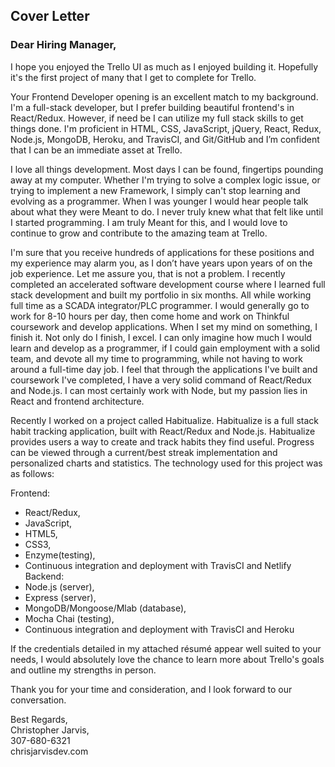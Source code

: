 ## Cover Letter

### Dear Hiring Manager,
I hope you enjoyed the Trello UI as much as I enjoyed building it. Hopefully it's the first project of many that I get to complete for Trello.

Your Frontend Developer opening is an excellent match to my background. I'm a full-stack developer, but I prefer building beautiful frontend's in React/Redux. However, if need be I can utilize my full stack skills to get things done. I'm proficient in HTML, CSS, JavaScript, jQuery, React, Redux, Node.js, MongoDB, Heroku, and TravisCI, and Git/GitHub and I’m confident that I can be an immediate asset at Trello.

I love all things development. Most days I can be found, fingertips pounding away at my computer. Whether I'm trying to solve a complex logic issue, or trying to implement a new Framework, I simply can't stop learning and evolving as a programmer. When I was younger I would hear people talk about what they were Meant to do. I never truly knew what that felt like until I started programming. I am truly Meant for this, and I would love to continue to grow and contribute to the amazing team at Trello.

I'm sure that you receive hundreds of applications for these positions and my experience may alarm you, as I don’t have years upon years of on the job experience. Let me assure you, that is not a problem. I recently completed an accelerated software development course where I learned full stack development and built my portfolio in six months. All while working full time as a SCADA integrator/PLC programmer. I would generally go to work for 8-10 hours per day, then come home and work on Thinkful coursework and develop applications. When I set my mind on something, I finish it. Not only do I finish, I excel. I can only imagine how much I would learn and develop as a programmer, if I could gain employment with a solid team, and devote all my time to programming, while not having to work around a full-time day job. I feel that through the applications I've built and coursework I've completed, I have a very solid command of React/Redux and Node.js. I can most certainly work with Node, but my passion lies in React and frontend architecture.

Recently I worked on a project called Habitualize. Habitualize is a full stack habit tracking application, built with React/Redux and Node.js. Habitualize provides users a way to create and track habits they find useful. Progress can be viewed through a current/best streak implementation and personalized charts and statistics. The technology used for this project was as follows:

Frontend:
 - React/Redux,
 - JavaScript,
 - HTML5,
 - CSS3,
 - Enzyme(testing),
 - Continuous integration and deployment with TravisCI and Netlify
Backend:
 - Node.js (server),
 - Express (server),
 - MongoDB/Mongoose/Mlab (database),
 - Mocha Chai (testing),
 - Continuous integration and deployment with TravisCI and Heroku

If the credentials detailed in my attached résumé appear well suited to your needs, I would absolutely love the chance to learn more about Trello's goals and outline my strengths in person.

Thank you for your time and consideration, and I look forward to our conversation.

Best Regards,<br>
Christopher Jarvis,<br>
307-680-6321<br>
chrisjarvisdev.com

